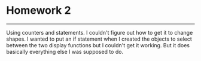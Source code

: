 # Homework 2
---
Using counters and statements. I couldn't figure out how to get it to change shapes. I wanted to put an if statement when I created the objects to select between the two display functions but I couldn't get it working. But it does basically everything else I was supposed to do.
